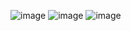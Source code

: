 ![image](https://github.com/NathanielIskandar/INFO153_Lab9/assets/76016696/d18f473a-3f49-4718-aa1a-b9abfc8a5134)
![image](https://github.com/NathanielIskandar/INFO153_Lab9/assets/76016696/43f9a4fd-7f64-4f08-b7bb-d260c6219096)
![image](https://github.com/NathanielIskandar/INFO153_Lab9/assets/76016696/ca2c4b6e-4f6e-4f85-ae34-ba520e884fa5)
